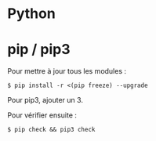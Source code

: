 Python
======

# pip / pip3
Pour mettre à jour tous les modules :
```
$ pip install -r <(pip freeze) --upgrade
```

Pour pip3, ajouter un 3.

Pour vérifier ensuite :
```
$ pip check && pip3 check
```
